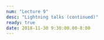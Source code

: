 ```yaml
---
num: "Lecture 9"
desc: "Lightning talks (continued)"
ready: true
date: 2018-11-30 9:30:00.00-8:00
---
```



